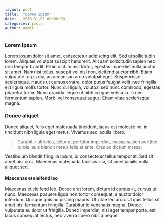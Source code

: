 ```yaml
---
layout: post
title:  "Lorem Ipsum"
date:   2013-01-01 00:00:00
categories: posts
author: admin
---
```


### Lorem Ipsum

Lorem ipsum dolor sit amet, consectetur adipiscing elit. Sed ut sollicitudin lorem. Aliquam volutpat suscipit hendrerit. Aliquam sollicitudin sapien nec orci tempor blandit. Proin dictum nisl tortor, egestas imperdiet nulla auctor sit amet. Nam nisi tellus, suscipit vel nisl non, eleifend auctor nibh. Etiam vulputate turpis dui, ac accumsan arcu volutpat eget. Suspendisse scelerisque, mauris ut cursus ornare, dolor purus feugiat velit, nec fringilla elit ligula mollis tortor. Nunc dui ligula, volutpat sed nunc commodo, egestas pharetra tortor. Nunc gravida neque ut nibh congue vehicula. In nec fermentum sapien. Morbi vel consequat augue. Etiam vitae scelerisque magna.

### Donec aliquet

Donec aliquet, felis eget malesuada tincidunt, lacus est molestie mi, in tincidunt nibh ligula eget metus. Vivamus sed iaculis libero.

> Curabitur ultricies, tellus at porttitor imperdiet, massa sapien porttitor turpis, quis blandit metus felis at ante. Cras ac dictum massa.

Vestibulum blandit fringilla ipsum, id consectetur tellus tempor at. Sed sit amet nisi urna. Maecenas malesuada facilisis nisi, sit amet iaculis nulla aliquet sed.

#### Maecenas et eleifend leo

Maecenas et eleifend leo. Donec erat lorem, dictum id cursus ut, cursus ut nunc. Maecenas posuere ligula non tortor consequat, a auctor dolor interdum. Quisque quis adipiscing mauris. Ut vitae leo arcu. Ut quis tellus sit amet nisi fermentum fringilla. Curabitur id venenatis magna. Donec vulputate eu dolor ut fringilla. Donec imperdiet, nisi eget tempor porta, est lacus consequat lectus, nec viverra libero nibh a neque.
